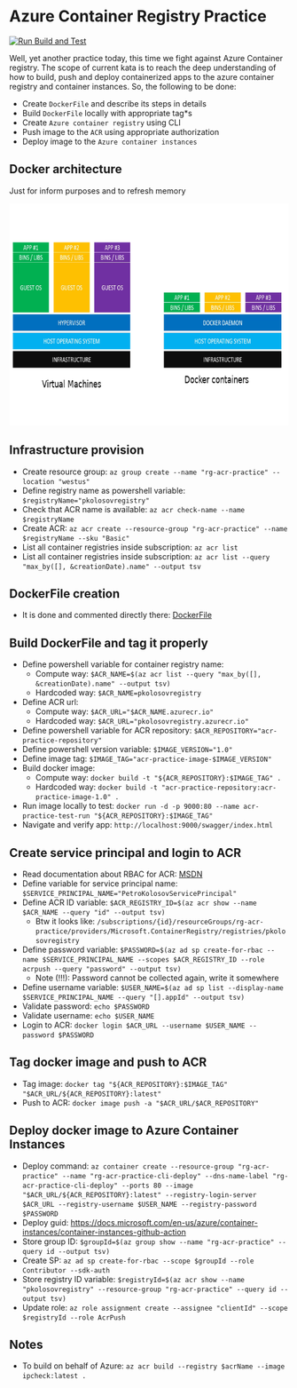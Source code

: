 # Azure Container Registry Practice

[![Run Build and Test](https://github.com/kolosovpetro/ACRPractice.AZ204/actions/workflows/run-build-and-test-dotnet.yml/badge.svg)](https://github.com/kolosovpetro/ACRPractice.AZ204/actions/workflows/run-build-and-test-dotnet.yml)

Well, yet another practice today, this time we fight against Azure Container registry.
The scope of current kata is to reach the deep understanding of how to build, push and deploy containerized apps to the
azure container registry and container instances.
So, the following to be done:

- Create `DockerFile` and describe its steps in details
- Build `DockerFile` locally with appropriate tag*s
- Create `Azure container registry` using CLI
- Push image to the `ACR` using appropriate authorization
- Deploy image to the `Azure container instances`

## Docker architecture

Just for inform purposes and to refresh memory

<p align="center">
  <img src="./img/06_docker_architecture.png" height="400"  alt="Docker architecture"/>
</p>

## Infrastructure provision

- Create resource group: `az group create --name "rg-acr-practice" --location "westus"`
- Define registry name as powershell variable: `$registryName="pkolosovregistry"`
- Check that ACR name is available: `az acr check-name --name $registryName`
- Create ACR: `az acr create --resource-group "rg-acr-practice" --name $registryName --sku "Basic"`
- List all container registries inside subscription: `az acr list`
- List all container registries inside subscription: `az acr list --query "max_by([], &creationDate).name" --output tsv`

## DockerFile creation

- It is done and commented directly
  there: [DockerFile](https://github.com/kolosovpetro/ACRPractice.AZ204/blob/master/Dockerfile)

## Build DockerFile and tag it properly

- Define powershell variable for container registry name:
    - Compute way: `$ACR_NAME=$(az acr list --query "max_by([], &creationDate).name" --output tsv)`
    - Hardcoded way: `$ACR_NAME=pkolosovregistry`
- Define ACR url:
    - Compute way: `$ACR_URL="$ACR_NAME.azurecr.io"`
    - Hardcoded way: `$ACR_URL="pkolosovregistry.azurecr.io"`
- Define powershell variable for ACR repository: `$ACR_REPOSITORY="acr-practice-repository"`
- Define powershell version variable: `$IMAGE_VERSION="1.0"`
- Define image tag: `$IMAGE_TAG="acr-practice-image-$IMAGE_VERSION"`
- Build docker image:
    - Compute way: `docker build -t "${ACR_REPOSITORY}:$IMAGE_TAG" .`
    - Hardcoded way: `docker build -t "acr-practice-repository:acr-practice-image-1.0" .`
- Run image locally to test: `docker run -d -p 9000:80 --name acr-practice-test-run "${ACR_REPOSITORY}:$IMAGE_TAG"`
- Navigate and verify app: `http://localhost:9000/swagger/index.html`

## Create service principal and login to ACR

- Read documentation about RBAC for
  ACR: [MSDN](https://docs.microsoft.com/en-us/azure/container-registry/container-registry-roles?tabs=azure-cli)
- Define variable for service principal name: `$SERVICE_PRINCIPAL_NAME="PetroKolosovServicePrincipal"`
- Define ACR ID variable: `$ACR_REGISTRY_ID=$(az acr show --name $ACR_NAME --query "id" --output tsv)`
    - Btw it looks
      like: `/subscriptions/{id}/resourceGroups/rg-acr-practice/providers/Microsoft.ContainerRegistry/registries/pkolosovregistry`
- Define password
  variable: `$PASSWORD=$(az ad sp create-for-rbac --name $SERVICE_PRINCIPAL_NAME --scopes $ACR_REGISTRY_ID --role acrpush --query "password" --output tsv)`
    - Note (!!!): Password cannot be collected again, write it somewhere
- Define username
  variable: `$USER_NAME=$(az ad sp list --display-name $SERVICE_PRINCIPAL_NAME --query "[].appId" --output tsv)`
- Validate password: `echo $PASSWORD`
- Validate username: `echo $USER_NAME`
- Login to ACR: `docker login $ACR_URL --username $USER_NAME --password $PASSWORD`

## Tag docker image and push to ACR

- Tag image: `docker tag "${ACR_REPOSITORY}:$IMAGE_TAG" "$ACR_URL/${ACR_REPOSITORY}:latest"`
- Push to ACR: `docker image push -a "$ACR_URL/$ACR_REPOSITORY"`

## Deploy docker image to Azure Container Instances

- Deploy
  command: `az container create --resource-group "rg-acr-practice" --name "rg-acr-practice-cli-deploy" --dns-name-label "rg-acr-practice-cli-deploy" --ports 80 --image "$ACR_URL/${ACR_REPOSITORY}:latest" --registry-login-server $ACR_URL --registry-username $USER_NAME --registry-password $PASSWORD`
- Deploy guid: https://docs.microsoft.com/en-us/azure/container-instances/container-instances-github-action
- Store group ID: `$groupId=$(az group show --name "rg-acr-practice" --query id --output tsv)`
- Create SP: `az ad sp create-for-rbac --scope $groupId --role Contributor --sdk-auth`
- Store registry ID
  variable: `$registryId=$(az acr show --name "pkolosovregistry" --resource-group "rg-acr-practice" --query id --output tsv)`
- Update role: `az role assignment create --assignee "clientId" --scope $registryId --role AcrPush`

## Notes

- To build on behalf of Azure: `az acr build --registry $acrName --image ipcheck:latest .`